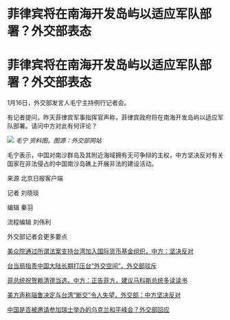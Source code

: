 # 菲律宾将在南海开发岛屿以适应军队部署？外交部表态

# 菲律宾将在南海开发岛屿以适应军队部署？外交部表态

1月16日，外交部发言人毛宁主持例行记者会。

有记者提问，昨天菲律宾军事指挥官声称，菲律宾政府将在南海开发岛屿以适应军队部署。请问中方对此有何评论？

![](https://inews.gtimg.com/om_bt/OLEnUN_NH3Kj2lASxiDvCtXnLxjYN0jnYkSCHGWQ2iRX0AA/1000)
_毛宁 资料图。图源：外交部网站_

毛宁表示，中国对南沙群岛及其附近海域拥有无可争辩的主权，中方坚决反对有关国家在非法侵占的中国南沙岛礁上开展非法的建设活动。

来源 北京日报客户端

记者 刘晓琰

编辑 秦羽

流程编辑 刘伟利

外交部记者会更多要点

[美众院通过所谓法案支持台湾加入国际货币基金组织，中方：坚决反对](https://news.qq.com/rain/a/20240116A05S8H00)

[台当局指责中国大陆长期打压台“外交空间”，外交部驳斥](https://news.qq.com/rain/a/20240116A05RCE00)

[菲总统祝贺赖清德当选，中方：正告菲方，建议马科斯总统多读读书](https://news.qq.com/rain/a/20240116A05QC700)

[美方声称瑙鲁决定与台湾“断交”令人失望，外交部：中方坚决反对](https://news.qq.com/rain/a/20240116A05QLO00)

[中国是否被邀请参加瑞士举办的乌克兰和平峰会？外交部回应](https://news.qq.com/rain/a/20240116A05W8C00)

